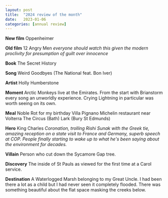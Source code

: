 ```yaml
---
layout: post
title:  "2024 review of the month"
date:   2023-01-06
categories: [annual review]
---
```


<b>New film</b>
Oppenheimer

<b>Old film</b>
12 Angry Men
<i>everyone should watch this given the modern proclivity for presumption of guilt over innocence</i>

<b>Book</b>
The Secret History

<b>Song</b>
Weird Goodbyes (The National feat. Bon Iver)

<b>Artist</b>
Holly Humberstone

<b>Moment </b>
Arctic Monkeys live at the Emirates. From the start with Brianstorm every song an unworldly experience. Crying Lightning in particular was worth seeing on its own.

<b>Meal</b>
Noble Rot for my birthday
Villa Pignano Michelin restaurant near Volterra
The Circus (Bath)
Lark (Bury St Edmunds)

<b>Hero</b>
King Charles
<i> Coronation, trolling Rishi Sunak with the Greek tie, amazing reception on a state visit to France and Germany, superb speech at COP. People finally starting to wake up to what he's been saying about the environment for decades.</i>

<b>Villain</b>
Person who cut down the Sycamore Gap tree.

<b>Discovery</b>
The inside of St Pauls as viewed for the first time at a Carol service.

<b>Destination</b>
A Waterlogged Marsh belonging to my Great Uncle. I had been there a lot as a child but I had never seen it completely flooded. There was something beautiful about the flat space masking the creeks below. 
